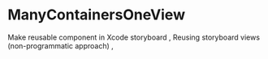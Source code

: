 # ManyContainersOneView
Make reusable component in Xcode storyboard , Reusing storyboard views (non-programmatic approach) , 
